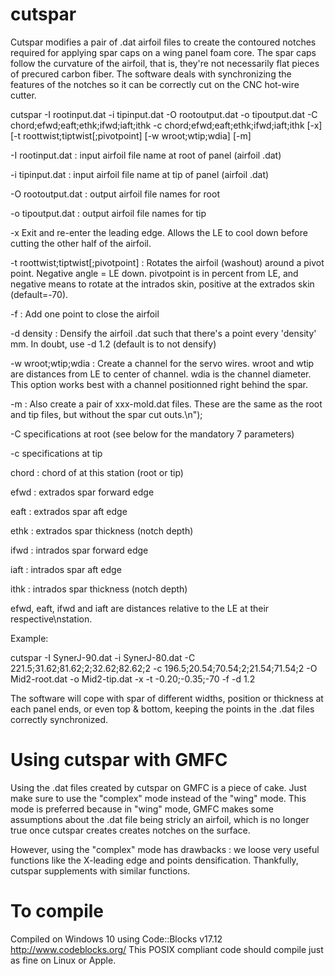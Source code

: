 # cutspar
Cutspar modifies a pair of .dat airfoil files to create the contoured notches required for applying spar caps on a wing panel foam core. The spar caps follow the curvature of the airfoil, that is, they're not necessarily flat pieces of precured carbon fiber. The software deals with synchronizing the features of the notches so it can be correctly cut on the CNC hot-wire cutter.

cutspar -I rootinput.dat -i tipinput.dat -O rootoutput.dat -o tipoutput.dat -C chord;efwd;eaft;ethk;ifwd;iaft;ithk -c chord;efwd;eaft;ethk;ifwd;iaft;ithk [-x] [-t roottwist;tiptwist[;pivotpoint] [-w wroot;wtip;wdia] [-m]

-I rootinput.dat : input airfoil file name at root of panel (airfoil .dat)

-i tipinput.dat  : input airfoil file name at tip of panel (airfoil .dat)

-O rootoutput.dat : output airfoil file names for root

-o tipoutput.dat : output airfoil file names for tip

-x Exit and re-enter the leading edge. Allows the LE to cool down before cutting the other half of the airfoil.

-t roottwist;tiptwist[;pivotpoint] : Rotates the airfoil (washout) around a pivot point. Negative angle = LE down. pivotpoint is in percent from LE, and negative means to rotate at the intrados skin, positive at the extrados skin (default=-70).

-f : Add one point to close the airfoil

-d density : Densify the airfoil .dat such that there's a point every 'density' mm. In doubt, use -d 1.2  (default is to not densify)

-w wroot;wtip;wdia : Create a channel for the servo wires. wroot and wtip are distances from LE to center of channel. wdia is the channel diameter. This option works best with a channel positionned right behind the spar.

-m : Also create a pair of xxx-mold.dat files. These are the same as the root and tip files, but without the spar cut outs.\n");

-C specifications at root (see below for the mandatory 7 parameters)

-c specifications at tip

  chord : chord of at this station (root or tip)

  efwd : extrados spar forward edge
  
  eaft : extrados spar aft edge
  
  ethk : extrados spar thickness (notch depth)
  
  ifwd : intrados spar forward edge
  
  iaft : intrados spar aft edge
  
  ithk : intrados spar thickness (notch depth)
  

efwd, eaft, ifwd and iaft are distances relative to the LE at their respective\nstation.

Example:

cutspar -I SynerJ-90.dat -i SynerJ-80.dat -C 221.5;31.62;81.62;2;32.62;82.62;2 -c 196.5;20.54;70.54;2;21.54;71.54;2 -O Mid2-root.dat -o Mid2-tip.dat -x -t -0.20;-0.35;-70 -f -d 1.2

The software will cope with spar of different widths, position or thickness at each panel ends, or even top & bottom, keeping the points in the .dat files correctly synchronized.

# Using cutspar with GMFC
Using the .dat files created by cutspar on GMFC is a piece of cake. Just make sure to use the "complex" mode instead of the "wing" mode. This mode is preferred because in "wing" mode, GMFC makes some assumptions about the .dat file being stricly an airfoil, which is no longer true once cutspar creates creates notches on the surface.

However, using the "complex" mode has drawbacks : we loose very useful functions like the X-leading edge and points densification. Thankfully, cutspar supplements with similar functions.


# To compile
Compiled on Windows 10 using Code::Blocks v17.12 http://www.codeblocks.org/ 
This POSIX compliant code should compile just as fine on Linux or Apple.
